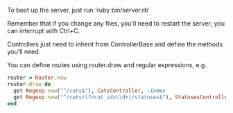 To boot up the server, just run 'ruby bin/server.rb'

Remember that if you change any files, you'll need to restart the server; you can interrupt with Ctrl+C.

Controllers just need to inherit from ControllerBase and define the methods you'll need.

You can define routes using router.draw and regular expressions, e.g.

```ruby
router = Router.new
router.draw do
  get Regexp.new("^/cats$"), CatsController, :index
  get Regexp.new("^/cats/(?<cat_id>\\d+)/statuses$"), StatusesController, :index
end
```
